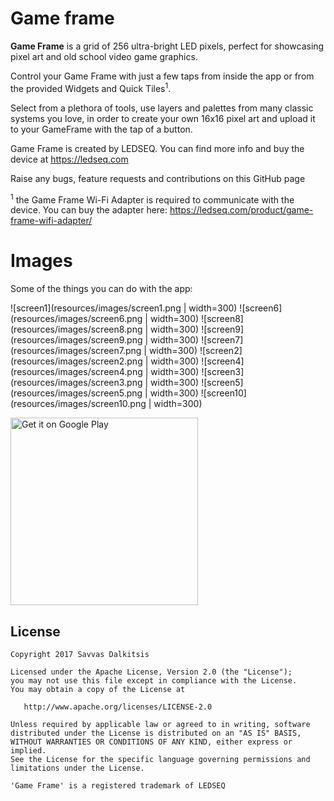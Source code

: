 Game frame
======

**Game Frame** is a grid of 256 ultra-bright LED pixels, perfect for showcasing pixel art and old school video game graphics.

Control your Game Frame with just a few taps from inside the app or from the provided Widgets and Quick Tiles<sup>1</sup>.

Select from a plethora of tools, use layers and palettes from many classic systems you love, in order to create your own 16x16 pixel art and upload it to your GameFrame with the tap of a button.

Game Frame is created by LEDSEQ. You can find more info and buy the device at <a href="https://ledseq.com">https://ledseq.com</a>

Raise any bugs, feature requests and contributions on this GitHub page

<sup>1</sup> the Game Frame Wi-Fi Adapter is required to communicate with the device. You can buy the adapter here: https://ledseq.com/product/game-frame-wifi-adapter/

Images
======

Some of the things you can do with the app:


![screen1](resources/images/screen1.png | width=300)
![screen6](resources/images/screen6.png | width=300)
![screen8](resources/images/screen8.png | width=300)
![screen9](resources/images/screen9.png | width=300)
![screen7](resources/images/screen7.png | width=300)
![screen2](resources/images/screen2.png | width=300)
![screen4](resources/images/screen4.png | width=300)
![screen3](resources/images/screen3.png | width=300)
![screen5](resources/images/screen5.png | width=300)
![screen10](resources/images/screen10.png | width=300)

<a href='https://play.google.com/store/apps/details?id=com.savvasdalkitsis.gameframe'>
<img width="300" alt='Get it on Google Play' src='https://play.google.com/intl/en_us/badges/images/generic/en_badge_web_generic.png'/>
</a>

License
-------

    Copyright 2017 Savvas Dalkitsis

    Licensed under the Apache License, Version 2.0 (the "License");
    you may not use this file except in compliance with the License.
    You may obtain a copy of the License at

       http://www.apache.org/licenses/LICENSE-2.0

    Unless required by applicable law or agreed to in writing, software
    distributed under the License is distributed on an "AS IS" BASIS,
    WITHOUT WARRANTIES OR CONDITIONS OF ANY KIND, either express or implied.
    See the License for the specific language governing permissions and
    limitations under the License.
    
    'Game Frame' is a registered trademark of LEDSEQ